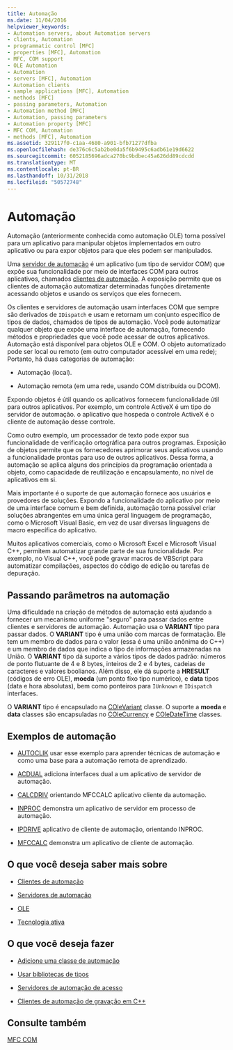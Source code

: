 ```yaml
---
title: Automação
ms.date: 11/04/2016
helpviewer_keywords:
- Automation servers, about Automation servers
- clients, Automation
- programmatic control [MFC]
- properties [MFC], Automation
- MFC, COM support
- OLE Automation
- Automation
- servers [MFC], Automation
- Automation clients
- sample applications [MFC], Automation
- methods [MFC]
- passing parameters, Automation
- Automation method [MFC]
- Automation, passing parameters
- Automation property [MFC]
- MFC COM, Automation
- methods [MFC], Automation
ms.assetid: 329117f0-c1aa-4680-a901-bfb71277dfba
ms.openlocfilehash: de376c6c5ab2be0da5f6b9495c6adb61e19d6622
ms.sourcegitcommit: 6052185696adca270bc9bdbec45a626dd89cdcdd
ms.translationtype: MT
ms.contentlocale: pt-BR
ms.lasthandoff: 10/31/2018
ms.locfileid: "50572748"
---
```

# <a name="automation"></a>Automação

Automação (anteriormente conhecida como automação OLE) torna possível para um aplicativo para manipular objetos implementados em outro aplicativo ou para expor objetos para que eles podem ser manipulados.

Uma [servidor de automação](../mfc/automation-servers.md) é um aplicativo (um tipo de servidor COM) que expõe sua funcionalidade por meio de interfaces COM para outros aplicativos, chamados [clientes de automação](../mfc/automation-clients.md). A exposição permite que os clientes de automação automatizar determinadas funções diretamente acessando objetos e usando os serviços que eles fornecem.

Os clientes e servidores de automação usam interfaces COM que sempre são derivados de `IDispatch` e usam e retornam um conjunto específico de tipos de dados, chamados de tipos de automação. Você pode automatizar qualquer objeto que expõe uma interface de automação, fornecendo métodos e propriedades que você pode acessar de outros aplicativos. Automação está disponível para objetos OLE e COM. O objeto automatizado pode ser local ou remoto (em outro computador acessível em uma rede); Portanto, há duas categorias de automação:

- Automação (local).

- Automação remota (em uma rede, usando COM distribuída ou DCOM).

Expondo objetos é útil quando os aplicativos fornecem funcionalidade útil para outros aplicativos. Por exemplo, um controle ActiveX é um tipo do servidor de automação. o aplicativo que hospeda o controle ActiveX é o cliente de automação desse controle.

Como outro exemplo, um processador de texto pode expor sua funcionalidade de verificação ortográfica para outros programas. Exposição de objetos permite que os fornecedores aprimorar seus aplicativos usando a funcionalidade prontas para uso de outros aplicativos. Dessa forma, a automação se aplica alguns dos princípios da programação orientada a objeto, como capacidade de reutilização e encapsulamento, no nível de aplicativos em si.

Mais importante é o suporte de que automação fornece aos usuários e provedores de soluções. Expondo a funcionalidade do aplicativo por meio de uma interface comum e bem definida, automação torna possível criar soluções abrangentes em uma única geral linguagem de programação, como o Microsoft Visual Basic, em vez de usar diversas linguagens de macro específica do aplicativo.

Muitos aplicativos comerciais, como o Microsoft Excel e Microsoft Visual C++, permitem automatizar grande parte de sua funcionalidade. Por exemplo, no Visual C++, você pode gravar macros de VBScript para automatizar compilações, aspectos do código de edição ou tarefas de depuração.

##  <a name="_core_passing_parameters_in_automation"></a> Passando parâmetros na automação

Uma dificuldade na criação de métodos de automação está ajudando a fornecer um mecanismo uniforme "seguro" para passar dados entre clientes e servidores de automação. Automação usa o **VARIANT** tipo para passar dados. O **VARIANT** tipo é uma união com marcas de formatação. Ele tem um membro de dados para o valor (essa é uma união anônima do C++) e um membro de dados que indica o tipo de informações armazenadas na União. O **VARIANT** tipo dá suporte a vários tipos de dados padrão: números de ponto flutuante de 4 e 8 bytes, inteiros de 2 e 4 bytes, cadeias de caracteres e valores boolianos. Além disso, ele dá suporte a **HRESULT** (códigos de erro OLE), **moeda** (um ponto fixo tipo numérico), e **data** tipos (data e hora absolutas), bem como ponteiros para `IUnknown` e `IDispatch` interfaces.

O **VARIANT** tipo é encapsulado na [COleVariant](../mfc/reference/colevariant-class.md) classe. O suporte a **moeda** e **data** classes são encapsuladas no [COleCurrency](../mfc/reference/colecurrency-class.md) e [COleDateTime](../atl-mfc-shared/reference/coledatetime-class.md) classes.

## <a name="automation-samples"></a>Exemplos de automação

- [AUTOCLIK](../visual-cpp-samples.md) usar esse exemplo para aprender técnicas de automação e como uma base para a automação remota de aprendizado.

- [ACDUAL](../visual-cpp-samples.md) adiciona interfaces dual a um aplicativo de servidor de automação.

- [CALCDRIV](../visual-cpp-samples.md) orientando MFCCALC aplicativo cliente da automação.

- [INPROC](../visual-cpp-samples.md) demonstra um aplicativo de servidor em processo de automação.

- [IPDRIVE](../visual-cpp-samples.md) aplicativo de cliente de automação, orientando INPROC.

- [MFCCALC](../visual-cpp-samples.md) demonstra um aplicativo de cliente de automação.

## <a name="what-do-you-want-to-know-more-about"></a>O que você deseja saber mais sobre

- [Clientes de automação](../mfc/automation-clients.md)

- [Servidores de automação](../mfc/automation-servers.md)

- [OLE](../mfc/ole-in-mfc.md)

- [Tecnologia ativa](../mfc/mfc-com.md)

## <a name="what-do-you-want-to-do"></a>O que você deseja fazer

- [Adicione uma classe de automação](../mfc/automation-servers.md)

- [Usar bibliotecas de tipos](../mfc/automation-clients-using-type-libraries.md)

- [Servidores de automação de acesso](../mfc/automation-servers.md)

- [Clientes de automação de gravação em C++](../mfc/automation-clients.md)

## <a name="see-also"></a>Consulte também

[MFC COM](../mfc/mfc-com.md)
